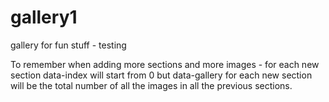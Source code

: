 # gallery1
gallery for fun stuff - testing

To remember when adding more sections and more images - for each new section data-index will start from 0 but data-gallery for each new section will be the total number of all the images in all the previous sections. 
